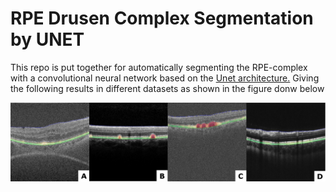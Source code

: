 # RPE Drusen Complex Segmentation by UNET 

This repo is put together for automatically segmenting the RPE-complex with a convolutional neural network based on the [Unet architecture.](http://lmb.informatik.uni-freiburg.de/people/ronneber/u-net/) Giving the following results in different datasets as shown in the figure donw below

![images/predictions.png](images/predictions.png)


